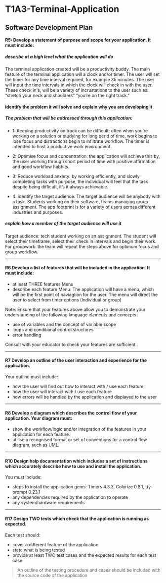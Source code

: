 # T1A3-Terminal-Application
## Software Development Plan 

#### R5: Develop a statement of purpose and scope for your application. It must include:

##### describe at a high level what the application will do
The terminal application created will be a productivity buddy. The main feature of the terminal application will a clock and/or timer. The user will set the timer for any time interval required, for example 35 minutes. The user will input the time intervals in which the clock will check in with the user. These check in's, will be a variety of incrustations to the user such as: “stretch your neck and shoulders” “you’re on the right track.” 

#### identify the problem it will solve and explain why you are developing it
##### The problem that will be addressed through this application: 

-  1: Keeping productivity on track can be difficult: often when you’re working on a solution or studying for long perid of time, work begins to lose focus and distractions begin to infiltrate workflow. The timer is intended to host a productive work environment. 

-  2: Optimise focus and concentration: the application will achieve this by, the user working through short period of time with positive affirmation and good workflow habbits. 

-  3: Reduce workload anxiety:
 by working efficiently, and slowly completing tasks with purpose, the individual will feel that the task despite being difficult, it’s it always achievable. 

-  4: identify the target audience:
The target audience will be anybody with a task. Students working on their software, teams managing group assignment. The app footprint is for a variety of users across different industries and purposes. 

##### explain how a member of the target audience will use it
Target audience: tech student working on an assignment. The student will select their timeframe, select their check in intervals and begin their work. For groupwork: the team will repeat the steps above for optimum focus and group workflow. 

____________________________________________________________________________________________________________________
#### R6	Develop a list of features that will be included in the application. It must include:
- at least THREE features
Menu 
- describe each feature
Menu: The application will have a menu, which will be the first point of naviagtion for the user. The menu will direct the user to select from timer options (Individual or group)


Note: Ensure that your features above allow you to demonstrate your understanding of the following language elements and concepts:
- use of variables and the concept of variable scope
- loops and conditional control structures
- error handling

Consult with your educator to check your features are sufficient .

_____________________________________________________________________________________________________________________
#### R7	Develop an outline of the user interaction and experience for the application.
Your outline must include:
- how the user will find out how to interact with / use each feature
- how the user will interact with / use each feature
- how errors will be handled by the application and displayed to the user

_____________________________________________________________________________________________________________________

#### R8	Develop a diagram which describes the control flow of your application. Your diagram must:
- show the workflow/logic and/or integration of the features in your application for each feature.
- utilise a recognised format or set of conventions for a control flow diagram, such as UML.
_______________________________________________________________________________

#### R10 Design help documentation which includes a set of instructions which accurately describe how to use and install the application.

You must include:
- steps to install the application
gems: Timers 4.3.3, Colorize 0.8.1, tty-prompt 0.23.1
- any dependencies required by the application to operate
- any system/hardware requirements


_____________________________________________________________________________________
#### R17	Design TWO tests which check that the application is running as expected.

Each test should:
- cover a different feature of the application
- state what is being tested
- provide at least TWO test cases and the expected results for each test case

> An outline of the testing procedure and cases should be included with the source code of the application


